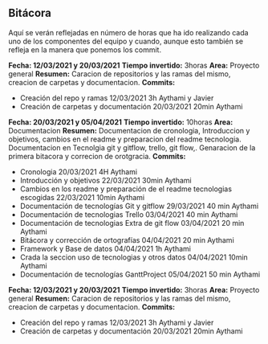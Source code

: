 ## Bitácora

Aquí se verán reflejadas en número de horas que ha ido realizando cada uno de los componentes del equipo y cuando, aunque esto también se refleja en la manera que ponemos los commit.

**Fecha: 12/03/2021 y 20/03/2021**
**Tiempo invertido:** 3horas
**Area:** Proyecto general
**Resumen:** Caracion de repositorios y las ramas del mismo, creacion de carpetas y documentacion.
**Commits:**

- Creación del repo y ramas 12/03/2021 3h Aythami y Javier
- Creación de carpetas y documentación 20/03/2021 20min Aythami

**Fecha: 20/03/2021 y 05/04/2021**
**Tiempo invertido:** 10horas
**Area:** Documentacion
**Resumen:** Documentacion de cronologia, Introduccion y objetivos, cambios en el readme y preparacion del readme tecnologia. Documentacion en Tecnolgia git y gitflow, trello, git flow,.
Genaracion de la primera bitacora y correcion de orotgracia.
**Commits:**

- Cronologia 20/03/2021 4H Aythami
- Introducción y objetivos 22/03/2021 30min Aythami
- Cambios en los readme y preparación de el readme tecnologias escogidas 22/03/2021 10min Aythami
- Documentación de tecnologías Git y gitflow 29/03/2021 40 min Aythami
- Documentación de tecnologias Trello 03/04/2021 40 min Aythami
- Documentación de tecnologias Extra de git flow 03/04/2021 20 min Aythami
- Bitácora y corrección de ortografías 04/04/2021 20 min Aythami
- Framework y Base de datos 04/04/2021 1h Aythami
- Crada la seccion uso de tecnologias y otros datos 04/04/2021 10min Aythami
- Documentación de tecnologías GanttProject 05/04/2021 50 min Aythami

**Fecha: 12/03/2021 y 20/03/2021**
**Tiempo invertido:** 3horas
**Area:** Proyecto general
**Resumen:** Caracion de repositorios y las ramas del mismo, creacion de carpetas y documentacion.
**Commits:**

- Creación del repo y ramas 12/03/2021 3h Aythami y Javier
- Creación de carpetas y documentación 20/03/2021 20min Aythami

